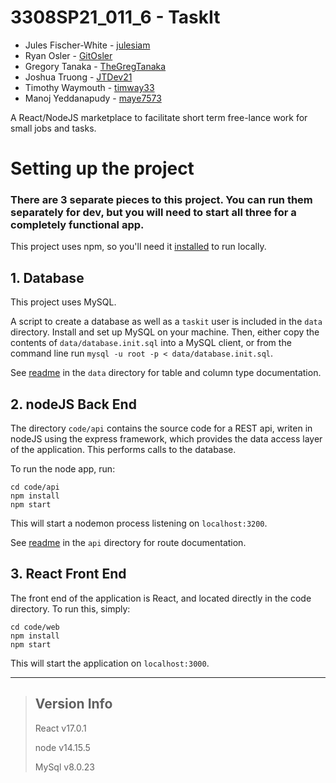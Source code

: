 # 3308SP21_011_6 - TaskIt

* Jules Fischer-White - [julesiam](https://github.com/julesiam)
* Ryan Osler - [GitOsler](https://github.com/GitOsler)
* Gregory Tanaka - [TheGregTanaka](https://github.com/TheGregTanaka)
* Joshua Truong - [JTDev21](https://github.com/JTDev21)
* Timothy Waymouth - [timway33](https://github.com/timway33)
* Manoj Yeddanapudy - [maye7573](https://github.com/maye7573)


A React/NodeJS marketplace to facilitate short term free-lance work for small jobs and tasks.


# **Setting up the project**

### There are 3 separate pieces to this project. You can run them separately for dev, but you will need to start all three for a completely functional app.

This project uses npm, so you'll need it [installed](https://www.npmjs.com/get-npm) to run locally.

## 1. Database

This project uses MySQL.

A script to create a database as well as a `taskit` user is included in the `data`
directory. Install and set up MySQL on your machine. Then, either copy the
contents of `data/database.init.sql` into a MySQL client, or from the command
line run `mysql -u root -p < data/database.init.sql`.

See [readme](https://github.com/CSCI-3308-CU-Boulder/3308SP21_011_6/blob/main/data/README.md) in the `data` directory for table and column type documentation.

## 2. nodeJS Back End

The directory `code/api` contains the source code for a REST api, writen in nodeJS using the express framework, which provides the data access layer of the application. This performs calls to the database.

To run the node app, run:
```
cd code/api
npm install
npm start
```

This will start a nodemon process listening on `localhost:3200`.

See [readme](https://github.com/CSCI-3308-CU-Boulder/3308SP21_011_6/blob/main/code/api/README.md) in the `api` directory for route documentation.

## 3. React Front End

The front end of the application is React, and located directly in the code directory. To run this, simply:
```
cd code/web
npm install
npm start
```

This will start the application on `localhost:3000`.



---

> ## Version Info
> React v17.0.1
>
> node v14.15.5
>
> MySql v8.0.23
